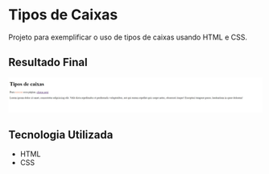 # Tipos de Caixas
Projeto para exemplificar o uso de tipos de caixas usando HTML e CSS.

## Resultado Final

[<img src="./resultado.jpg" alt="tipos de caixas usando HTML e CSS">](https://priscila199.github.io/tipos-de-caixas/)

## Tecnologia Utilizada
- HTML
- CSS